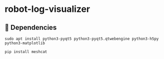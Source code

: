 # robot-log-visualizer


## 📝 Dependencies

```
sudo apt install python3-pyqt5 python3-pyqt5.qtwebengine python3-h5py python3-matplotlib
```

```
pip install meshcat
```

